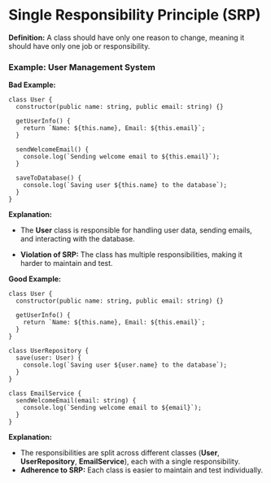 # Single Responsibility Principle (SRP)
**Definition:** A class should have only one reason to change, meaning it should have only one job or responsibility.

### Example: User Management System
**Bad Example:**

```
class User {
  constructor(public name: string, public email: string) {}

  getUserInfo() {
    return `Name: ${this.name}, Email: ${this.email}`;
  }

  sendWelcomeEmail() {
    console.log(`Sending welcome email to ${this.email}`);
  }

  saveToDatabase() {
    console.log(`Saving user ${this.name} to the database`);
  }
}
```

**Explanation:**

- The **User** class is responsible for handling user data, sending emails, and interacting with the database.

- **Violation of SRP:** The class has multiple responsibilities, making it harder to maintain and test.


**Good Example:**

```
class User {
  constructor(public name: string, public email: string) {}

  getUserInfo() {
    return `Name: ${this.name}, Email: ${this.email}`;
  }
}

class UserRepository {
  save(user: User) {
    console.log(`Saving user ${user.name} to the database`);
  }
}

class EmailService {
  sendWelcomeEmail(email: string) {
    console.log(`Sending welcome email to ${email}`);
  }
}
```

**Explanation:**

- The responsibilities are split across different classes (**User**, **UserRepository**, **EmailService**), each with a single responsibility.
- **Adherence to SRP:** Each class is easier to maintain and test individually.
